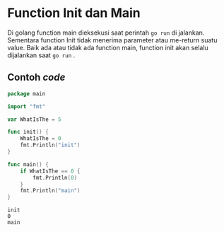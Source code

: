 # Function Init dan Main

Di golang function main dieksekusi saat perintah `go run` di jalankan. Sementara function Init tidak menerima parameter atau me-return suatu value. Baik ada atau tidak ada function main, function init akan selalu dijalankan saat `go run` .

## Contoh _code_

```go
package main

import "fmt"

var WhatIsThe = 5

func init() {
	WhatIsThe = 0
	fmt.Println("init")
}

func main() {
	if WhatIsThe == 0 {
		fmt.Println(0)
	}
	fmt.Println("main")
}
```

```
init
0
main
```

